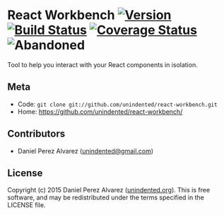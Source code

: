# React Workbench [![Version](https://img.shields.io/npm/v/react-workbench.svg)](https://www.npmjs.com/package/react-workbench) [![Build Status](https://img.shields.io/travis/unindented/react-workbench.svg)](http://travis-ci.org/unindented/react-workbench) [![Coverage Status](https://img.shields.io/coveralls/unindented/react-workbench.svg)](https://coveralls.io/r/unindented/react-workbench) ![Abandoned](https://img.shields.io/badge/status-abandoned-red.svg)

Tool to help you interact with your React components in isolation.


## Meta

* Code: `git clone git://github.com/unindented/react-workbench.git`
* Home: <https://github.com/unindented/react-workbench/>


## Contributors

* Daniel Perez Alvarez ([unindented@gmail.com](mailto:unindented@gmail.com))


## License

Copyright (c) 2015 Daniel Perez Alvarez ([unindented.org](https://unindented.org/)). This is free software, and may be redistributed under the terms specified in the LICENSE file.
